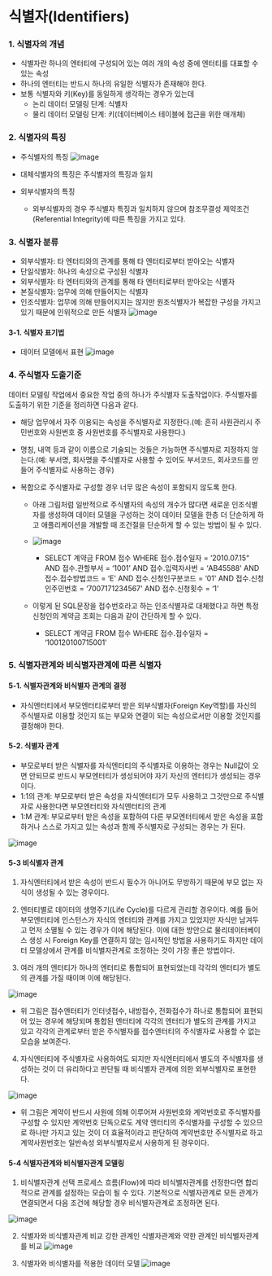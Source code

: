 # 식별자(Identifiers)

### 1. 식별자의 개념
- 식별자란 하나의 엔터티에 구성되어 있는 여러 개의 속성 중에 엔터티를 대표할 수 있는 속성
- 하나의 엔터티는 반드시 하나의 유일한 식별자가 존재해야 한다. 
- 보통 식별자와 키(Key)를 동일하게 생각하는 경우가 있는데 
  - 논리 데이터 모델링 단계: 식별자 
  - 물리 데이터 모델링 단계: 키(데이터베이스 테이블에 접근을 위한 매개체)
 
### 2. 식별자의 특징
- 주식별자의 특징
![image](https://user-images.githubusercontent.com/77867084/155476415-bec036df-1abb-470b-a412-9a9d72283334.png)

- 대체식별자의 특징은 주식별자의 특징과 일치
- 외부식별자의 특징 
  - 외부식별자의 경우 주식별자 특징과 일치하지 않으며 참조무결성 제약조건(Referential Integrity)에 따른 특징을 가지고 있다.

### 3. 식별자 분류
- 외부식별자: 타 엔터티와의 관계를 통해 타 엔터티로부터 받아오는 식별자
- 단일식별자: 하나의 속성으로 구성된 식별자
- 외부식별자: 타 엔터티와의 관계를 통해 타 엔터티로부터 받아오는 식별자
- 본질식별자: 업무에 의해 만들어지는 식별자
- 인조식별자: 업무에 의해 만들어지지는 않지만  원조식별자가 복잡한 구성을 가지고 있기 때문에 인위적으로 만든 식별자
![image](https://user-images.githubusercontent.com/77867084/155477341-01fcc698-67d1-44d7-a9b8-ed571f017351.png)

#### 3-1. 식별자 표기법
- 데이터 모델에서 표현
![image](https://user-images.githubusercontent.com/77867084/155477889-f27b4fd2-a166-4eef-88b2-efc480a41e0a.png)

### 4. 주식별자 도출기준
데이터 모델링 작업에서 중요한 작업 중의 하나가 주식별자 도출작업이다. 주식별자를 도출하기 위한 기준을 정리하면 다음과 같다.


- 해당 업무에서 자주 이용되는 속성을 주식별자로 지정한다.(예: 흔히 사원관리시 주민번호와 사원번호 중 사원번호를 주식별자로 사용한다.)
- 명칭, 내역 등과 같이 이름으로 기술되는 것들은 가능하면 주식별자로 지정하지 않는다.(예: 부서명, 회사명을 주식별자로 사용할 수 있어도 부서코드, 회사코드를 만들어 주식별자로 사용하는 경우)
- 복합으로 주식별자로 구성할 경우 너무 많은 속성이 포함되지 않도록 한다.
  
  - 아래 그림처럼 일반적으로 주식별자의 속성의 개수가 많다면 새로운 인조식별자를 생성하여 데이터 모델을 구성하는 것이 데이터 모델을 한층 더 단순하게 하고 애플리케이션을 개발할 때 조건절을 단순하게 할 수 있는 방법이 될 수 있다.
  - ![image](https://user-images.githubusercontent.com/77867084/155478912-019834ef-5df8-48f6-b462-a457d75a9b10.png)
  
    - SELECT 계약금 FROM 접수 WHERE 접수.접수일자 = ‘2010.07.15“ AND 접수.관할부서 = ‘1001’ AND 접수.입력자사번 = ‘AB45588' AND 접수.접수방법코드 = ‘E' AND 접수.신청인구분코드 = ‘01' AND 접수.신청인주민번호 = ‘7007171234567' AND 접수.신청횟수 = ‘1’
  
  

  - 이렇게 된 SQL문장을 접수번호라고 하는 인조식별자로 대체했다고 하면 특정신청인의 계약금 조회는 다음과 같이 간단하게 할 수 있다.


     - SELECT 계약금 FROM 접수 WHERE 접수.접수일자 = ‘100120100715001'
  
### 5. 식별자관계와 비식별자관계에 따른 식별자

#### 5-1. 식별자관계와 비식별자 관계의 결정
- 자식엔터티에서 부모엔터티로부터 받은 외부식별자(Foreign Key역할)를 자신의 주식별자로 이용할 것인지 또는 부모와 연결이 되는 속성으로서만 이용할 것인지를 결정해야 한다.

#### 5-2. 식별자 관계
- 부모로부터 받은 식별자를 자식엔터티의 주식별자로 이용하는 경우는 Null값이 오면 안되므로 반드시 부모엔터티가 생성되어야 자기 자신의 엔터티가 생성되는 경우이다. 
- 1:1의 관계: 부모로부터 받은 속성을 자식엔터티가 모두 사용하고 그것만으로 주식별자로 사용한다면 부모엔터티와 자식엔터티의 관계
- 1:M 관계: 부모로부터 받은 속성을 포함하여 다른 부모엔터티에서 받은 속성을 포함하거나 스스로 가지고 있는 속성과 함께 주식별자로 구성되는 경우는 가 된다.
  
![image](https://user-images.githubusercontent.com/77867084/155480394-a1211ae8-b5f6-4ee0-a252-fd79a452a09c.png)

#### 5-3 비식별자 관계
1) 자식엔터티에서 받은 속성이 반드시 필수가 아니어도 무방하기 때문에 부모 없는 자식이 생성될 수 있는 경우이다.

2) 엔터티별로 데이터의 생명주기(Life Cycle)를 다르게 관리할 경우이다. 예를 들어 부모엔터티에 인스턴스가 자식의 엔터티와 관계를 가지고 있었지만 자식만 남겨두고 먼저 소멸될 수 있는 경우가 이에 해당된다. 이에 대한 방안으로 물리데이터베이스 생성 시 Foreign Key를 연결하지 않는 임시적인 방법을 사용하기도 하지만 데이터 모델상에서 관계를 비식별자관계로 조정하는 것이 가장 좋은 방법이다.

3) 여러 개의 엔터티가 하나의 엔터티로 통합되어 표현되었는데 각각의 엔터티가 별도의 관계를 가질 때이며 이에 해당된다.

![image](https://user-images.githubusercontent.com/77867084/155481705-d32e5659-6399-4c0a-9ccf-3442d950befb.png)

- 위 그림은 접수엔터티가 인터넷접수, 내방접수, 전화접수가 하나로 통합되어 표현되어 있는 경우에 해당되며 통합된 엔터티에 각각의 엔터티가 별도의 관계를 가지고 있고 각각의 관계로부터 받은 주식별자를 접수엔터티의 주식별자로 사용할 수 없는 모습을 보여준다.

4) 자식엔터티에 주식별자로 사용하여도 되지만 자식엔터티에서 별도의 주식별자를 생성하는 것이 더 유리하다고 판단될 때 비식별자 관계에 의한 외부식별자로 표현한다.

![image](https://user-images.githubusercontent.com/77867084/155481945-b2cedc93-5cb9-4e04-aad8-015b9b3c3ae0.png)
-  위 그림은 계약이 반드시 사원에 의해 이루어져 사원번호와 계약번호로 주식별자를 구성할 수 있지만 계약번호 단독으로도 계약 엔터티의 주식별자를 구성할 수 있으므로 하나만 가지고 있는 것이 더 효율적이라고 판단하여 계약번호만 주식별자로 하고 계약사원번호는 일반속성 외부식별자로서 사용하게 된 경우이다.

#### 5-4 식별자관계와 비식별자관계 모델링
1)  비식별자관계 선택 프로세스
 흐름(Flow)에 따라 비식별자관계를 선정한다면 합리적으로 관계를 설정하는 모습이 될 수 있다. 기본적으로 식별자관계로 모든 관계가 연결되면서 다음 조건에 해당할 경우 비식별자관계로 조정하면 된다.

![image](https://user-images.githubusercontent.com/77867084/155483302-d2961e5c-0094-4ce7-8ce6-296ecc1c57ce.png)

2) 식별자와 비식별자관계 비교
강한 관계인 식별자관계와 약한 관계인 비식별자관계를 비교
![image](https://user-images.githubusercontent.com/77867084/155483546-2d0e7981-3e19-4db9-b695-788e3a50454a.png)

3) 식별자와 비식별자를 적용한 데이터 모델
![image](https://user-images.githubusercontent.com/77867084/155483747-9cf6bce3-9fe6-482e-8ef9-ce39336026ef.png)